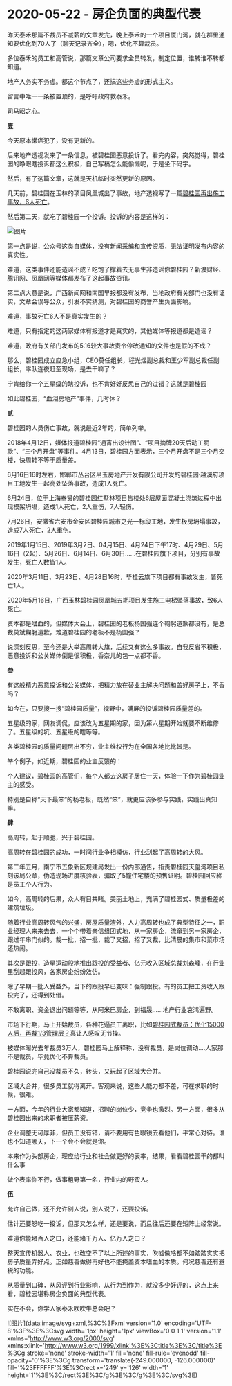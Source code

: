 # 2020-05-22 - 房企负面的典型代表

昨天泰禾那篇不裁员不减薪的文章发完，晚上泰禾的一个项目厦门湾，就在群里通知要优化到70人了（聊天记录齐全），嗯，优化不算裁员。

多位泰禾的员工和高管说，那篇文章公司要求全员转发，制定位置，谁转谁不转都知道。

地产人务实不务虚。都这个节点了，还搞这些务虚的形式主义。

留言中唯一一条被置顶的，是呼吁政府救泰禾。

司马昭之心。

**壹**

今天原本懒癌犯了，没有更新的。

后来地产透视发来了一条信息，被碧桂园恶意投诉了。看完内容，突然觉得，碧桂园的睁眼瞎投诉都这么积极，自己写稿怎么能偷懒呢，于是坐下码字。

然后，有了这篇文章，这就是天机临时突然更新的原因。

几天前，碧桂园在玉林的项目凤凰城出了事故，地产透视写了一篇[碧桂园再出施工事故，6人死亡](http://mp.weixin.qq.com/s?__biz=MzA5Nzc5NDg5NA==&mid=2247483867&idx=1&sn=7c317e8b141eaac7410c0570ff80a5b7&chksm=909a2ffaa7eda6ec317b7b9ca9cbbac3e8d76101c049490b014f7f83c79cd56ed3896138e732&scene=21#wechat_redirect)。

然后第二天，就吃了碧桂园一个投诉。投诉的内容是这样的：

![图片](https://mmbiz.qpic.cn/mmbiz_png/eJxr2REHtSHFEq9JeQezwbkmy5BY5DHlFrp2Gl4rYMjpqibcibficCePiaCgOFpRXaD2fwzKicBicJH4ibpVpJwibdlxbQ/640?wx_fmt=png&tp=webp&wxfrom=5&wx_lazy=1)

第一点是说，公众号这类自媒体，没有新闻采编和宣传资质，无法证明发布内容的真实性。

难道，这类事件还能造谣不成？吃饱了撑着去无事生非造谣你碧桂园？新浪财经、腾讯网、凤凰网等媒体都发布了这起事故资讯。

第二点大意是说，广西新闻网和南国早报都没有发布，当地政府有关部门也没有证实，文章会误导公众，引发不实猜测，对碧桂园的商誉产生负面影响。

难道，事故死亡6人不是真实发生的？

难道，只有指定的这两家媒体有报道才是真实的，其他媒体等报道都是造谣？

难道，政府有关部门发布的5.16较大事故责令停改通知的文件也是假的不成？

那么，碧桂园成立应急小组，CEO莫任组长，程光煜副总裁和王少军副总裁任副组长，率队连夜赶至现场，是去干嘛了？

宁肯给你一个五星级的瞎投诉，也不肯好好反思自己的过错？这就是碧桂园

如此碧桂园，“血泪房地产”事件，几时休？

**贰**

碧桂园的人员伤亡事故，就说最近2年的，简单列举。

2018年4月12日，媒体报道碧桂园“通宵出设计图”、“项目摘牌20天后动工罚款”、“三个月开盘”等事件。4月13日，碧桂园方面表示，三个月开盘不是三个月交楼，快周转不等于质量差。

6月16日16时左右，邯郸市丛台区帛玉房地产开发有限公司开发的碧桂园·越溪府项目工地发生一起高处坠落事故，造成1人死亡。

6月24日，位于上海奉贤的碧桂园红墅林项目售楼处6层屋面混凝土浇筑过程中出现模架坍塌，造成1人死亡，2人重伤，7人轻伤。

7月26日，安徽省六安市金安区碧桂园城市之光一标段工地，发生板房坍塌事故，造成7人死亡，2人重伤。

2019年1月15日、2019年3月2日、04月15日、4月24日下午17时、4月29日、5月16日（2起）、5月26日、6月14日、6月30日......在碧桂园旗下项目，分别有事故发生，死亡人数皆1人。

2020年3月11日、3月23日、4月28日16时，毕桂云旗下项目都有事故发生，皆死亡1人。

2020年5月16日，广西玉林碧桂园凤凰城五期项目发生施工电梯坠落事故，致6人死亡。

资本都是嗜血的，但媒体大会上，碧桂园的老板杨国强连个鞠躬道歉都没有，是总裁莫斌鞠躬道歉，难道碧桂园的老板不是杨国强？

说深刻反思，至今还是大举高周转大旗，后续又有这么多事故。自我反省不积极，恶意投诉和公关媒体倒是很积极，香奈儿的包一点都不香。

**叁**

有这般精力恶意投诉和公关媒体，把精力放在替业主解决问题和盖好房子上，不香吗？

如今在，只要搜一搜“碧桂园质量”，视野中，满屏的投诉碧桂园质量差的。

五星级的家，网友调侃，应该改为五星期的家，因为第六星期开始就要不断维修了。五星级的坑、五星级的瞎等等。

各类碧桂园的质量问题层出不穷，业主维权行为在全国各地比比皆是。

举个例子，如近期，碧桂园的业主反馈的：



个人建议，碧桂园的高管们，每个人都去这房子居住一天，体验一下作为碧桂园业主的感受。

特别是自称“天下最笨”的杨老板，既然“笨”，就更应该多参与实践，实践出真知嘛。

**肆**

高周转，起于顺驰，兴于碧桂园。

高周转在碧桂园的成功，一时间行业争相模仿，行业刮起了高周转的大风。

第二年五月，南宁市五象新区规建局发出一份内部通告，指责碧桂园天玺湾项目私刻该局公章，伪造现场进度核验表，骗取了5幢住宅楼的预售证明。碧桂园回应称是员工个人行为。

如今，高周转的后果，众人有目共睹。美丽土地上，充满了碧桂园式、质量极差的建筑垃圾。

随着行业高周转风气的兴盛，房屋质量渣外，人力高周转也成了典型特征之一，职业经理人来来去去，一个个带着亲信组团式地，从一家房企，流窜到另一家房企，跟过年串门似的。裁一批，招一批，裁了又招，招了又裁，比清晨的集市和菜市场还热闹。

其次是跟投，造星运动般地推出跟投的受益者、亿元收入区域总裁刘森峰，在行业里刮起跟投风，各家房企纷纷效仿。

除了早期一批人受益外，当下的跟投早已变味：强制跟投。有的员工把工资收入跟投完了，还得到处借。

不敢离职、资金退出问题等等，从阿米巴房企，到福晟......地产行业哀鸿遍野。

市场下行期，马上开始裁员，各种花逼员工离职，比如[碧桂园式裁员：优化15000人后，再裁1/3管理层？](http://mp.weixin.qq.com/s?__biz=MzA5Nzc5NDg5NA==&mid=2247483711&idx=1&sn=e9383445d1287ff4ac8232c2b0ccb73e&chksm=909a2f1ea7eda6088bd40a91c94d99b8509ddfdab896e199ec1d52d1a6287cbb16390b96df39&scene=21#wechat_redirect)真让人感叹无节操。

被媒体曝光去年裁员3万人，碧桂园马上解释称，没有裁员，是岗位调动....人家那不是裁员，毕竟优化不算裁员。

碧桂园说完自己没裁员不久，转头，又玩起了区域大合并。

区域大合并，很多员工就得离开。客观来说，这些人能力都不差，可在求职的时候，很难。

一方面，今年的行业大家都知道，招聘的岗位少，竞争也激烈。另一方面，很多从碧桂园出来的求职者被压薪资。

企业调整无可厚非，但员工没有错，请不要用有色眼镜去看他们，平常心对待。谁也不知道哪天，下一个会不会就是你。

本来作为头部房企，理应给行业和社会做更好的表率，结果，看看碧桂园干的都叫什么事

做个表率你不行，做事粗野第一名，行业内的野蛮人。

**伍**

允许自己做，还不允许别人说，别人说了，还要投诉。

估计还要怒吃一投诉，但那又怎么样，还是要说，而且往后还要在矩阵上经常说。

难道你能堵百人之口，还能堵千万人、亿万人之口？

整天宣传机器人、农业，也改变不了以上所述的事实，吹嘘做啥都不如踏踏实实把房子质量弄好点。正如慈善做得再好也不能掩盖资本嗜血的本质。何况慈善还有避税的功能。

从质量到口碑，从风评到行业影响，从行为到作为，就没多少好评的，这点上来看，碧桂园堪称房企负面的典型代表。

实在不会，你学人家泰禾吹吹牛总会吧？

![图片](data:image/svg+xml,%3C%3Fxml version='1.0' encoding='UTF-8'%3F%3E%3Csvg width='1px' height='1px' viewBox='0 0 1 1' version='1.1' xmlns='http://www.w3.org/2000/svg' xmlns:xlink='http://www.w3.org/1999/xlink'%3E%3Ctitle%3E%3C/title%3E%3Cg stroke='none' stroke-width='1' fill='none' fill-rule='evenodd' fill-opacity='0'%3E%3Cg transform='translate(-249.000000, -126.000000)' fill='%23FFFFFF'%3E%3Crect x='249' y='126' width='1' height='1'%3E%3C/rect%3E%3C/g%3E%3C/g%3E%3C/svg%3E)